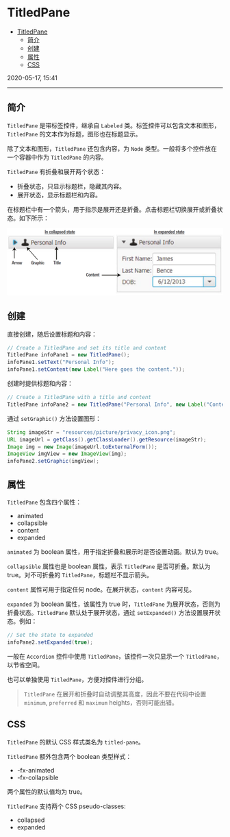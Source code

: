 # TitledPane

- [TitledPane](#titledpane)
  - [简介](#%e7%ae%80%e4%bb%8b)
  - [创建](#%e5%88%9b%e5%bb%ba)
  - [属性](#%e5%b1%9e%e6%80%a7)
  - [CSS](#css)

2020-05-17, 15:41
***

## 简介

`TitledPane` 是带标签控件，继承自 `Labeled` 类。标签控件可以包含文本和图形，`TitledPane` 的文本作为标题，图形也在标题显示。

除了文本和图形，`TitledPane` 还包含内容，为 `Node` 类型。一般将多个控件放在一个容器中作为 `TitledPane` 的内容。

`TitledPane` 有折叠和展开两个状态：

- 折叠状态，只显示标题栏，隐藏其内容。
- 展开状态，显示标题栏和内容。

在标题栏中有一个箭头，用于指示是展开还是折叠。点击标题栏切换展开或折叠状态。如下所示：

![states](images/2020-05-17-15-52-00.png)

## 创建

直接创建，随后设置标题和内容：

```java
// Create a TitledPane and set its title and content
TitledPane infoPane1 = new TitledPane();
infoPane1.setText("Personal Info");
infoPane1.setContent(new Label("Here goes the content."));
```

创建时提供标题和内容：

```java
// Create a TitledPane with a title and content
TitledPane infoPane2 = new TitledPane("Personal Info", new Label("Content"));
```

通过 `setGraphic()` 方法设置图形：

```java
String imageStr = "resources/picture/privacy_icon.png";
URL imageUrl = getClass().getClassLoader().getResource(imageStr);
Image img = new Image(imageUrl.toExternalForm());
ImageView imgView = new ImageView(img);
infoPane2.setGraphic(imgView);
```

## 属性

`TitledPane` 包含四个属性：

- animated
- collapsible
- content
- expanded

`animated` 为 boolean 属性，用于指定折叠和展示时是否设置动画。默认为 true。

`collapsible` 属性也是 boolean 属性，表示 `TitledPane` 是否可折叠。默认为 true。对不可折叠的 `TitledPane`，标题栏不显示箭头。

`content` 属性可用于指定任何 node。在展开状态，`content` 内容可见。

`expanded` 为 boolean 属性，该属性为 true 时，`TitledPane` 为展开状态，否则为折叠状态。`TitledPane` 默认处于展开状态，通过 `setExpanded()` 方法设置展开状态。例如：

```java
// Set the state to expanded
infoPane2.setExpanded(true);
```

一般在 `Accordion` 控件中使用 `TitledPane`，该控件一次只显示一个 `TitledPane`，以节省空间。

也可以单独使用 `TitledPane`，方便对控件进行分组。

> `TitledPane` 在展开和折叠时自动调整其高度，因此不要在代码中设置 `minimum`, `preferred` 和 `maximum` heights，否则可能出错。

## CSS

`TitledPane` 的默认 CSS 样式类名为 `titled-pane`。

`TitledPane` 额外包含两个 boolean 类型样式：

- -fx-animated
- -fx-collapsible

两个属性的默认值均为 true。

`TitledPane` 支持两个 CSS pseudo-classes:

- collapsed
- expanded


